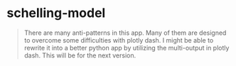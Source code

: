 # schelling-model

> There are many anti-patterns in this app. Many of them are designed to overcome some difficulties with plotly dash.
> I might be able to rewrite it into a better python app by utilizing the multi-output in plotly dash. This will be for the next version.